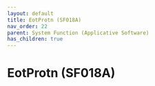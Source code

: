 ```yaml
---
layout: default
title: EotProtn (SF018A)
nav_order: 22
parent: System Function (Applicative Software)
has_children: true
---
```

# EotProtn (SF018A)
